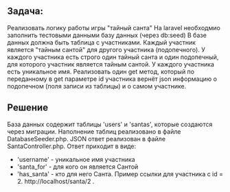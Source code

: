 ## Задача:
Реализовать логику работы игры "тайный санта"
На laravel необходмио заполнить тестовыми данными базу данных (через db:seed)
В базе данных должна быть таблица с участниками. Каждый участник является "тайным сантой" для другого участника (подопечного).
У каждого участника есть строго один тайный санта и один подопечный, для которого участник является тайным сантой.
У каждого участника есть уникальное имя.
Реализовать один get метод, который по переданному в get параметре id участника вернёт json информацию о подопечном (поля записи из таблицы) и о самом участнике.

## Решение
База данных содержит таблицы 'users' и 'santas', которые создаются через миграции. Наполнение таблиц реализовано в файле DatabaseSeeder.php. JSON ответ реализован в файле SantaController.php. Ответ приходит в виде:
- 'username' - уникальное имя участника
- 'santa_for' - для кого он является Сантой
- 'has_santa' - кто для него Санта.
    Пример ссылки для участника с id = 2. http://localhost/santa/2 .

